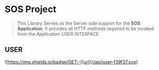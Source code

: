 # SOS Project
>This Library Serves as the Server side support 
>for the **SOS Application**. It provides all HTTP 
>methods required to be invoked from the *Application USER INTERFACE*.

## USER
![https://img.shields.io/badge/GET:-{{url}}/api/user-f39f37.svg]


